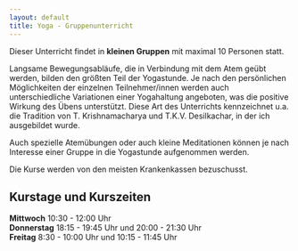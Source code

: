 ```yaml
---
layout: default
title: Yoga - Gruppenunterricht
---
```


Dieser Unterricht findet in **kleinen Gruppen** mit maximal 10 Personen statt.

Langsame Bewegungsabläufe, die in Verbindung mit dem Atem geübt werden, bilden den größten Teil der Yogastunde. Je nach den persönlichen Möglichkeiten der einzelnen Teilnehmer/innen werden auch unterschiedliche Variationen einer Yogahaltung angeboten, was die positive Wirkung des Übens unterstützt. Diese Art des Unterrichts kennzeichnet u.a. die Tradition von T. Krishnamacharya und T.K.V. Desilkachar, in der ich ausgebildet wurde.

Auch spezielle Atemübungen oder auch kleine Meditationen können je nach Interesse einer Gruppe in die Yogastunde aufgenommen werden.

Die Kurse werden von den meisten Krankenkassen bezuschusst.

## Kurstage und Kurszeiten

**Mittwoch** 10:30 - 12:00 Uhr  
**Donnerstag** 18:15 - 19:45 Uhr und 20:00 - 21:30 Uhr  
**Freitag** 8:30 - 10:00 Uhr und 10:15 - 11:45 Uhr
